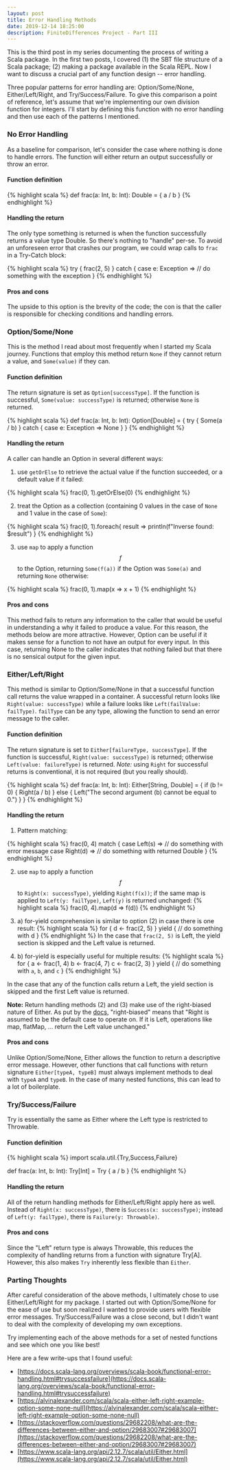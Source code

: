 ```yaml
---
layout: post
title: Error Handling Methods
date: 2019-12-14 18:25:00
description: FiniteDifferences Project - Part III
---
```

This is the third post in my series documenting the process of writing a Scala package.  In the first two posts, I covered (1) the SBT file structure of a Scala package; (2) making a package available in the Scala REPL.  Now I want to discuss a crucial part of any function design -- error handling.  

Three popular patterns for error handling are: Option/Some/None, Either/Left/Right, and Try/Success/Failure.
To give this comparison a point of reference, let's assume that we're implementing our own division function for integers.  I'll start by defining this function with no error handling and then use each of the patterns I mentioned.


### No Error Handling

As a baseline for comparison, let's consider the case where nothing is done to handle errors. The function will either return an output successfully or throw an error.  

#### Function definition

{% highlight scala %}
def frac(a: Int, b: Int): Double = {
  a / b
}
{% endhighlight %}

#### Handling the return

The only type something is returned is when the function successfully returns a value type Double.  So there's nothing to "handle" per-se.  To avoid an unforeseen error that crashes our program, we could wrap calls to `frac` in a Try-Catch block:

{% highlight scala %}
try {
  frac(2, 5)
} catch {
  case e: Exception => // do something with the exception
}
{% endhighlight %}

#### Pros and cons

The upside to this option is the brevity of the code; the con is that the caller is responsible for checking conditions and handling errors.  

### Option/Some/None

This is the method I read about most frequently when I started my Scala journey.  Functions that employ this method return `None` if they cannot return a value, and `Some(value)` if they can.  

#### Function definition

The return signature is set as `Option[successType]`. If the function is successful, `Some(value: successType)` is returned; otherwise `None` is returned.

{% highlight scala %}
def frac(a: Int, b: Int): Option[Double] = {
  try {
    Some(a / b)
  } catch {
    case e: Exception => None
  }
}
{% endhighlight %}

#### Handling the return

A caller can handle an Option in several different ways:

1) use `getOrElse` to retrieve the actual value if the function succeeded, or a default value if it failed:

{% highlight scala %}
frac(0, 1).getOrElse(0)
{% endhighlight %}

2) treat the Option as a collection (containing 0 values in the case of `None` and 1 value in the case of `Some`):

{% highlight scala %}
frac(0, 1).foreach{ result => println(f"Inverse found: $result") }
{% endhighlight %}

3) use `map` to apply a function $$f$$ to the Option, returning `Some(f(a))` if the Option was `Some(a)` and returning `None` otherwise:

{% highlight scala %}
frac(0, 1).map(x => x + 1)
{% endhighlight %}

#### Pros and cons

This method fails to return any information to the caller that would be useful in understanding a why it failed to produce a value.  For this reason, the methods below are more attractive.  However, Option can be useful if it makes sense for a function to not have an output for every input.  In this case, returning None to the caller indicates that nothing failed but that there is no sensical output for the given input.


### Either/Left/Right

This method is similar to Option/Some/None in that a successful function call returns the value wrapped in a container.  A successful return looks like `Right(value: successType)` while a failure looks like `Left(failValue: failType)`.  `failType` can be any type, allowing the function to send an error message to the caller.

#### Function definition

The return signature is set to `Either[failureType, successType]`.  If the function is successful, `Right(value: successType)` is returned; otherwise `Left(value: failureType)` is returned. *Note:* using `Right` for successful returns is conventional, it is not required (but you really should).

{% highlight scala %}
def frac(a: Int, b: Int): Either[String, Double] = {
  if (b != 0) {
    Right(a / b)
  } else {
    Left("The second argument (b) cannot be equal to 0.")
  }
}
{% endhighlight %}

#### Handling the return

1) Pattern matching:

{% highlight scala %}
frac(0, 4) match {
  case Left(s)  => // do something with error message
  case Right(d) => // do something with returned Double
}
{% endhighlight %}

2) use `map` to apply a function $$f$$ to `Right(x: successType)`, yielding `Right(f(x))`; if the same map is applied to `Left(y: failType)`, `Left(y)` is returned unchanged:
{% highlight scala %}
frac(0, 4).map(d => f(d))
{% endhighlight %}

3) a) for-yield comprehension is similar to option (2) in case there is one result:
{% highlight scala %}
for {
  d <- frac(2, 5)
} yield {
  // do something with d
} 
{% endhighlight %}
In the case that `frac(2, 5)` is Left, the yield section is skipped and the Left value is returned. 

3) b) for-yield is especially useful for multiple results:
{% highlight scala %}
for {
  a <- frac(1, 4)
  b <- frac(4, 7)
  c <- frac(2, 3)
} yield {
  // do something with `a`, `b`, and `c`
}
{% endhighlight %}

In the case that any of the function calls return a Left, the yield section is skipped and the first Left value is returned.

**Note:** Return handling methods (2) and (3) make use of the right-biased nature of Either.  As put by the [docs](https://www.scala-lang.org/api/2.12.0/scala/util/Either.html), "right-biased" means that "Right is assumed to be the default case to operate on.  If it is Left, operations like map, flatMap, ... return the Left value unchanged."

#### Pros and cons

Unlike Option/Some/None, Either allows the function to return a descriptive error message.  However, other functions that call functions with return signature `Either[typeA, typeB]` must always implement methods to deal with `typeA` and `typeB`.  In the case of many nested functions, this can lead to a lot of boilerplate.


### Try/Success/Failure

Try is essentially the same as Either where the Left type is restricted to Throwable. 

#### Function definition

{% highlight scala %}
import scala.util.{Try,Success,Failure}

def frac(a: Int, b: Int): Try[Int] = Try {
  a / b
}
{% endhighlight %}

#### Handling the return

All of the return handling methods for Either/Left/Right apply here as well.  Instead of `Right(x: successType)`, there is `Success(x: successType)`; instead of `Left(y: failType)`, there is `Failure(y: Throwable)`.


#### Pros and cons

Since the "Left" return type is always Throwable, this reduces the complexity of handling returns from a function with signature Try[A].  However, this also makes `Try` inherently less flexible than `Either`.


### Parting Thoughts

After careful consideration of the above methods, I ultimately chose to use Either/Left/Right for my package.  I started out with Option/Some/None for the ease of use but soon realized I wanted to provide users with flexible error messages. Try/Success/Failure was a close second, but I didn't want to deal with the complexity of developing my own exceptions.  

Try implementing each of the above methods for a set of nested functions and see which one you like best! 

Here are a few write-ups that I found useful:

- [https://docs.scala-lang.org/overviews/scala-book/functional-error-handling.html#trysuccessfailure](https://docs.scala-lang.org/overviews/scala-book/functional-error-handling.html#trysuccessfailure)
- [https://alvinalexander.com/scala/scala-either-left-right-example-option-some-none-null](https://alvinalexander.com/scala/scala-either-left-right-example-option-some-none-null)
- [https://stackoverflow.com/questions/29682208/what-are-the-differences-between-either-and-option/29683007#29683007](https://stackoverflow.com/questions/29682208/what-are-the-differences-between-either-and-option/29683007#29683007)
- [https://www.scala-lang.org/api/2.12.7/scala/util/Either.html](https://www.scala-lang.org/api/2.12.7/scala/util/Either.html)



